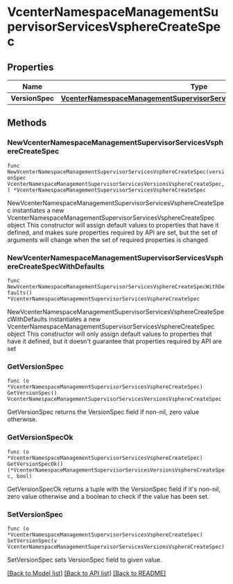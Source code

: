 # VcenterNamespaceManagementSupervisorServicesVsphereCreateSpec

## Properties

Name | Type | Description | Notes
------------ | ------------- | ------------- | -------------
**VersionSpec** | [**VcenterNamespaceManagementSupervisorServicesVersionsVsphereCreateSpec**](VcenterNamespaceManagementSupervisorServicesVersionsVsphereCreateSpec.md) |  | 

## Methods

### NewVcenterNamespaceManagementSupervisorServicesVsphereCreateSpec

`func NewVcenterNamespaceManagementSupervisorServicesVsphereCreateSpec(versionSpec VcenterNamespaceManagementSupervisorServicesVersionsVsphereCreateSpec, ) *VcenterNamespaceManagementSupervisorServicesVsphereCreateSpec`

NewVcenterNamespaceManagementSupervisorServicesVsphereCreateSpec instantiates a new VcenterNamespaceManagementSupervisorServicesVsphereCreateSpec object
This constructor will assign default values to properties that have it defined,
and makes sure properties required by API are set, but the set of arguments
will change when the set of required properties is changed

### NewVcenterNamespaceManagementSupervisorServicesVsphereCreateSpecWithDefaults

`func NewVcenterNamespaceManagementSupervisorServicesVsphereCreateSpecWithDefaults() *VcenterNamespaceManagementSupervisorServicesVsphereCreateSpec`

NewVcenterNamespaceManagementSupervisorServicesVsphereCreateSpecWithDefaults instantiates a new VcenterNamespaceManagementSupervisorServicesVsphereCreateSpec object
This constructor will only assign default values to properties that have it defined,
but it doesn't guarantee that properties required by API are set

### GetVersionSpec

`func (o *VcenterNamespaceManagementSupervisorServicesVsphereCreateSpec) GetVersionSpec() VcenterNamespaceManagementSupervisorServicesVersionsVsphereCreateSpec`

GetVersionSpec returns the VersionSpec field if non-nil, zero value otherwise.

### GetVersionSpecOk

`func (o *VcenterNamespaceManagementSupervisorServicesVsphereCreateSpec) GetVersionSpecOk() (*VcenterNamespaceManagementSupervisorServicesVersionsVsphereCreateSpec, bool)`

GetVersionSpecOk returns a tuple with the VersionSpec field if it's non-nil, zero value otherwise
and a boolean to check if the value has been set.

### SetVersionSpec

`func (o *VcenterNamespaceManagementSupervisorServicesVsphereCreateSpec) SetVersionSpec(v VcenterNamespaceManagementSupervisorServicesVersionsVsphereCreateSpec)`

SetVersionSpec sets VersionSpec field to given value.



[[Back to Model list]](../README.md#documentation-for-models) [[Back to API list]](../README.md#documentation-for-api-endpoints) [[Back to README]](../README.md)


